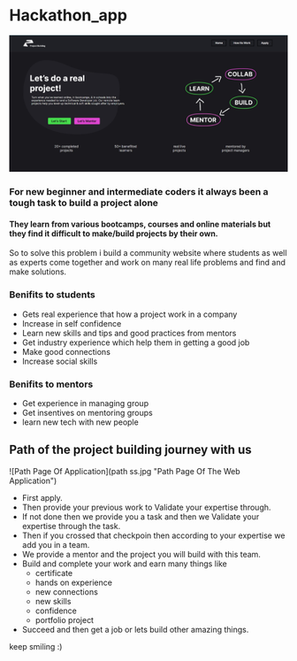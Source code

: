 # Hackathon_app

![Home Page Of Application](Home-page.jpg "Home Page Of The Web Application")

### For new beginner and intermediate coders it always been a tough task to build a project alone

#### They learn from various bootcamps, courses and online materials but they find it difficult to make/build projects by their own.

So to solve this problem i build a community website where students as well as experts come together and work on many real life problems and find and make solutions.

### Benifits to students
- Gets real experience that how a project work in a company
- Increase in self confidence 
- Learn new skills and tips and good practices from mentors
- Get industry experience which help them in getting a good job
- Make good connections
- Increase social skills

### Benifits to mentors
- Get experience in managing group
- Get insentives on mentoring groups
- learn new tech with new people


## Path of the project building journey with us 

![Path Page Of Application](path ss.jpg "Path Page Of The Web Application")

- First apply.
- Then provide your previous work to Validate your expertise through.
- If not done then we provide you a task and then we Validate your expertise through the task.
- Then if you crossed that checkpoin then according to your expertise we add you in a team.
- We provide a mentor and the project you will build with this team.
- Build and complete your work and earn many things like
     - certificate
     - hands on experience
     - new connections
     - new skills
     - confidence
     - portfolio project
 - Succeed and then get a job or lets build other amazing things.





keep smiling :)
